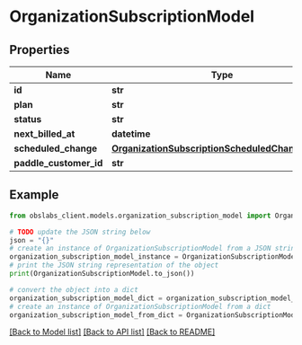 # OrganizationSubscriptionModel


## Properties

Name | Type | Description | Notes
------------ | ------------- | ------------- | -------------
**id** | **str** |  | 
**plan** | **str** |  | 
**status** | **str** |  | 
**next_billed_at** | **datetime** |  | [optional] 
**scheduled_change** | [**OrganizationSubscriptionScheduledChangeModel**](OrganizationSubscriptionScheduledChangeModel.md) |  | [optional] 
**paddle_customer_id** | **str** |  | 

## Example

```python
from obslabs_client.models.organization_subscription_model import OrganizationSubscriptionModel

# TODO update the JSON string below
json = "{}"
# create an instance of OrganizationSubscriptionModel from a JSON string
organization_subscription_model_instance = OrganizationSubscriptionModel.from_json(json)
# print the JSON string representation of the object
print(OrganizationSubscriptionModel.to_json())

# convert the object into a dict
organization_subscription_model_dict = organization_subscription_model_instance.to_dict()
# create an instance of OrganizationSubscriptionModel from a dict
organization_subscription_model_from_dict = OrganizationSubscriptionModel.from_dict(organization_subscription_model_dict)
```
[[Back to Model list]](../README.md#documentation-for-models) [[Back to API list]](../README.md#documentation-for-api-endpoints) [[Back to README]](../README.md)


